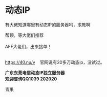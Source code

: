 # 动态IP


有大佬知道哪里有动态IP的服务器吗，求教啊<img src="static/image/smiley/default/biggrin.gif" smilieid="3" border="0" alt="" /> 

帮顶，等大佬们推荐<br />
<br />
AFF大佬们，出来接单！<br />
<br />
<img src="static/image/smiley/default/lol.gif" smilieid="12" border="0" alt="" /><img src="static/image/smiley/default/lol.gif" smilieid="12" border="0" alt="" /><img src="static/image/smiley/default/lol.gif" smilieid="12" border="0" alt="" />

<a href="https://40.nu/v" target="_blank">https://40.nu/v</a>&nbsp; &nbsp; 官网说有20多万动态ip，没试过。

<strong>广东东莞电信动态IP独立服务器<br />
欢迎咨询QQ1039 202020</strong>

青果
